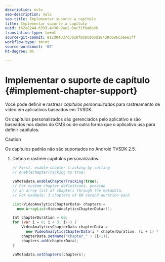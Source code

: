 ```yaml
---
description: nulo
seo-description: nulo
seo-title: Implementar suporte a capítulo
title: Implementar suporte a capítulo
uuid: f62a8244-6393-4a38-9ae2-8ac31f6a8a06
translation-type: tm+mt
source-git-commit: 812d04037c3b18f8d8cdd0d18430c686c3eee1ff
workflow-type: tm+mt
source-wordcount: '62'
ht-degree: 0%

---
```



# Implementar o suporte de capítulo {#implement-chapter-support}

Você pode definir e rastrear *capítulos personalizados* para rastreamento de vídeo em aplicativos baseados em TVSDK.

Os capítulos personalizados são gerenciados pelo aplicativo e são baseados nos dados do CMS ou de outra forma que o aplicativo usa para definir capítulos.

>[!CAUTION]
>
>Os capítulos padrão não são suportados no Android TVSDK 2.5.

1. Defina e rastreie capítulos personalizados.

   ```java
   // First, enable chapter tracking by setting   
   // enableChapterTracking to true: 
   
   vaMetadata.enableChapterTracking(true); 
   // For custom chapter definitions, provide  
   // an array list of chapters through the metadata. 
   // For example: 3 chapters of 60 second duration each 
   
   List<VideoAnalyticsChapterData> chapters =  
     new ArrayList<VideoAnalyticsChapterData>(); 
   
   Int chapterDuration = 60; 
   for (var i = 0; i < 3; i++) { 
       VideoAnalyticsChapterData chapterData =  
         new VideoAnalyticsChapterData(i * chapterDuration, (i + 1) * chapterDuration);  
       chapterData.setName("chapter_" + (i+1)); 
       chapters.add(chapterData); 
   } 
   
   vaMetadata.setChapters(chapters); 
   ```

